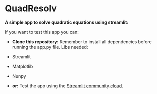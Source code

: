 # QuadResolv
**A simple app to solve quadratic equations using streamlit:**

If you want to test this app you can:

- **Clone this repository:**
Remember to install all dependencies before running the app.py file.
Libs needed:
- Streamlit
- Matplotlib
- Nunpy

- **or:**
Test the app using the [Streamlit community cloud](https://quadresolv.streamlit.app/).

